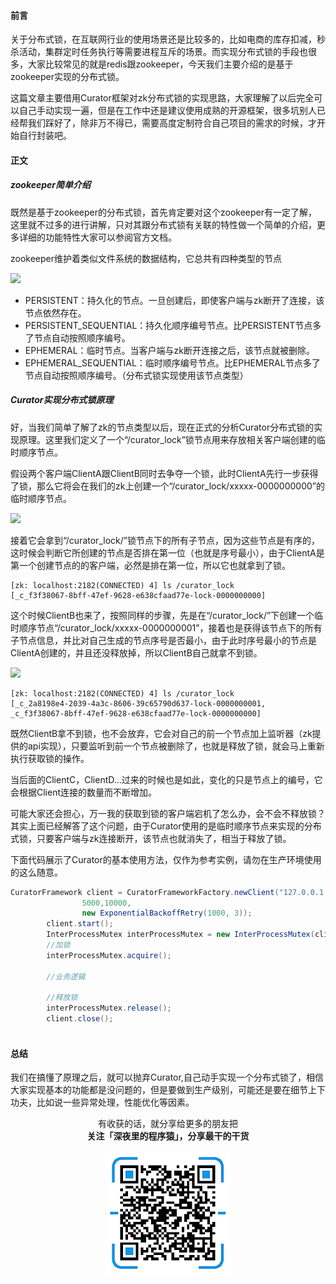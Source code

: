 #### 前言
关于分布式锁，在互联网行业的使用场景还是比较多的，比如电商的库存扣减，秒杀活动，集群定时任务执行等需要进程互斥的场景。而实现分布式锁的手段也很多，大家比较常见的就是redis跟zookeeper，今天我们主要介绍的是基于zookeeper实现的分布式锁。

这篇文章主要借用Curator框架对zk分布式锁的实现思路，大家理解了以后完全可以自己手动实现一遍，但是在工作中还是建议使用成熟的开源框架，很多坑别人已经帮我们踩好了，除非万不得已，需要高度定制符合自己项目的需求的时候，才开始自行封装吧。

#### 正文

##### zookeeper简单介绍

既然是基于zookeeper的分布式锁，首先肯定要对这个zookeeper有一定了解，这里就不过多的进行讲解，只对其跟分布式锁有关联的特性做一个简单的介绍，更多详细的功能特性大家可以参阅官方文档。

zookeeper维护着类似文件系统的数据结构，它总共有四种类型的节点

![](https://user-gold-cdn.xitu.io/2019/4/9/16a011b377ebb994?w=371&h=463&f=png&s=34021)

- PERSISTENT：持久化的节点。一旦创建后，即使客户端与zk断开了连接，该节点依然存在。
- PERSISTENT_SEQUENTIAL：持久化顺序编号节点。比PERSISTENT节点多了节点自动按照顺序编号。
- EPHEMERAL：临时节点。当客户端与zk断开连接之后，该节点就被删除。
- EPHEMERAL_SEQUENTIAL：临时顺序编号节点。比EPHEMERAL节点多了节点自动按照顺序编号。（分布式锁实现使用该节点类型）

##### Curator实现分布式锁原理

好，当我们简单了解了zk的节点类型以后，现在正式的分析Curator分布式锁的实现原理。这里我们定义了一个“/curator_lock”锁节点用来存放相关客户端创建的临时顺序节点。  

假设两个客户端ClientA跟ClientB同时去争夺一个锁，此时ClientA先行一步获得了锁，那么它将会在我们的zk上创建一个“/curator_lock/xxxxx-0000000000”的临时顺序节点。



![](https://user-gold-cdn.xitu.io/2019/4/9/16a0179744c07b57?w=703&h=273&f=png&s=17226)

接着它会拿到“/curator_lock/”锁节点下的所有子节点，因为这些节点是有序的，这时候会判断它所创建的节点是否排在第一位（也就是序号最小），由于ClientA是第一个创建节点的的客户端，必然是排在第一位，所以它也就拿到了锁。

```
[zk: localhost:2182(CONNECTED) 4] ls /curator_lock
[_c_f3f38067-8bff-47ef-9628-e638cfaad77e-lock-0000000000]
```

这个时候ClientB也来了，按照同样的步骤，先是在“/curator_lock/”下创建一个临时顺序节点“/curator_lock/xxxxx-0000000001”，接着也是获得该节点下的所有子节点信息，并比对自己生成的节点序号是否最小，由于此时序号最小的节点是ClientA创建的，并且还没释放掉，所以ClientB自己就拿不到锁。


![](https://user-gold-cdn.xitu.io/2019/4/9/16a0180f94aab52f?w=704&h=325&f=png&s=20632)

```
[zk: localhost:2182(CONNECTED) 4] ls /curator_lock
[_c_2a8198e4-2039-4a3c-8606-39c65790d637-lock-0000000001,
_c_f3f38067-8bff-47ef-9628-e638cfaad77e-lock-0000000000]

```

既然ClientB拿不到锁，也不会放弃，它会对自己的前一个节点加上监听器（zk提供的api实现），只要监听到前一个节点被删除了，也就是释放了锁，就会马上重新执行获取锁的操作。

当后面的ClientC，ClientD...过来的时候也是如此，变化的只是节点上的编号，它会根据Client连接的数量而不断增加。

可能大家还会担心，万一我的获取到锁的客户端宕机了怎么办，会不会不释放锁？其实上面已经解答了这个问题，由于Curator使用的是临时顺序节点来实现的分布式锁，只要客户端与zk连接断开，该节点也就消失了，相当于释放了锁。

下面代码展示了Curator的基本使用方法，仅作为参考实例，请勿在生产环境使用的这么随意。

```java
CuratorFramework client = CuratorFrameworkFactory.newClient("127.0.0.1:2182",
                5000,10000,
                new ExponentialBackoffRetry(1000, 3));
        client.start();
        InterProcessMutex interProcessMutex = new InterProcessMutex(client, "/curator_lock");
        //加锁
        interProcessMutex.acquire();
        
        //业务逻辑
        
        //释放锁
        interProcessMutex.release();
        client.close();
    
```


#### 总结

我们在搞懂了原理之后，就可以抛弃Curator,自己动手实现一个分布式锁了，相信大家实现基本的功能都是没问题的，但是要做到生产级别，可能还是要在细节上下功夫，比如说一些异常处理，性能优化等因素。


<p align="center">
有收获的话，就分享给更多的朋友把<br/>
<b>关注「深夜里的程序猿」，分享最干的干货</b>
</p>
<p align="center">
<img src="/resource/qrcode.png" alt="Sample"  width="200" height="200">
</p>


